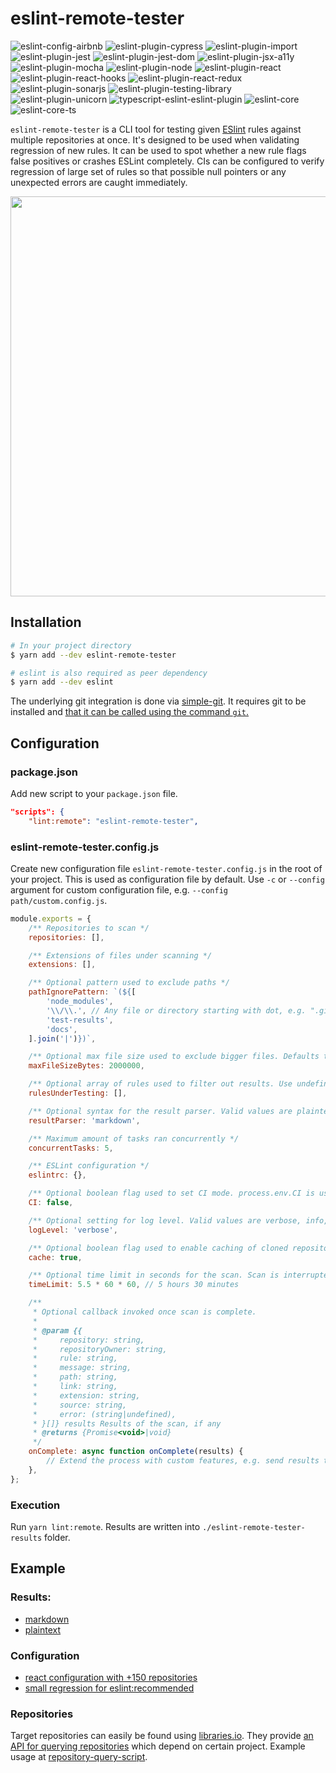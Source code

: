 # eslint-remote-tester

![eslint-config-airbnb](https://github.com/AriPerkkio/eslint-remote-tester/workflows/eslint-config-airbnb/badge.svg)
![eslint-plugin-cypress](https://github.com/AriPerkkio/eslint-remote-tester/workflows/eslint-plugin-cypress/badge.svg)
![eslint-plugin-import](https://github.com/AriPerkkio/eslint-remote-tester/workflows/eslint-plugin-import/badge.svg)
![eslint-plugin-jest](https://github.com/AriPerkkio/eslint-remote-tester/workflows/eslint-plugin-jest/badge.svg)
![eslint-plugin-jest-dom](https://github.com/AriPerkkio/eslint-remote-tester/workflows/eslint-plugin-jest-dom/badge.svg)
![eslint-plugin-jsx-a11y](https://github.com/AriPerkkio/eslint-remote-tester/workflows/eslint-plugin-jsx-a11y/badge.svg)
![eslint-plugin-mocha](https://github.com/AriPerkkio/eslint-remote-tester/workflows/eslint-plugin-mocha/badge.svg)
![eslint-plugin-node](https://github.com/AriPerkkio/eslint-remote-tester/workflows/eslint-plugin-node/badge.svg)
![eslint-plugin-react](https://github.com/AriPerkkio/eslint-remote-tester/workflows/eslint-plugin-react/badge.svg)
![eslint-plugin-react-hooks](https://github.com/AriPerkkio/eslint-remote-tester/workflows/eslint-plugin-react-hooks/badge.svg)
![eslint-plugin-react-redux](https://github.com/AriPerkkio/eslint-remote-tester/workflows/eslint-plugin-react-redux/badge.svg)
![eslint-plugin-sonarjs](https://github.com/AriPerkkio/eslint-remote-tester/workflows/eslint-plugin-sonarjs/badge.svg)
![eslint-plugin-testing-library](https://github.com/AriPerkkio/eslint-remote-tester/workflows/eslint-plugin-testing-library/badge.svg)
![eslint-plugin-unicorn](https://github.com/AriPerkkio/eslint-remote-tester/workflows/eslint-plugin-unicorn/badge.svg)
![typescript-eslint-eslint-plugin](https://github.com/AriPerkkio/eslint-remote-tester/workflows/typescript-eslint-eslint-plugin/badge.svg)
![eslint-core](https://github.com/AriPerkkio/eslint-remote-tester/workflows/eslint-core/badge.svg)
![eslint-core-ts](https://github.com/AriPerkkio/eslint-remote-tester/workflows/eslint-core-ts/badge.svg)

`eslint-remote-tester` is a CLI tool for testing given [ESlint](https://github.com/eslint/eslint) rules against multiple repositories at once. It's designed to be used when validating regression of new rules. It can be used to spot whether a new rule flags false positives or crashes ESLint completely. CIs can be configured to verify regression of large set of rules so that possible null pointers or any unexpected errors are caught immediately.

<p align="center">
  <img width="640" src="https://raw.githubusercontent.com/AriPerkkio/eslint-remote-tester/HEAD/docs/demo.svg">
</p>

## Installation

```sh
# In your project directory
$ yarn add --dev eslint-remote-tester

# eslint is also required as peer dependency
$ yarn add --dev eslint
```

The underlying git integration is done via [simple-git](https://github.com/steveukx/git-js). It requires git to be installed and [that it can be called using the command `git`.](https://github.com/steveukx/git-js#dependencies)

## Configuration

### package.json

Add new script to your `package.json` file.

```json
"scripts": {
    "lint:remote": "eslint-remote-tester",
```

### eslint-remote-tester.config.js

Create new configuration file `eslint-remote-tester.config.js` in the root of your project. This is used as configuration file by default. Use `-c` or `--config` argument for custom configuration file, e.g. `--config path/custom.config.js`.

```js
module.exports = {
    /** Repositories to scan */
    repositories: [],

    /** Extensions of files under scanning */
    extensions: [],

    /** Optional pattern used to exclude paths */
    pathIgnorePattern: `(${[
        'node_modules',
        '\\/\\.', // Any file or directory starting with dot, e.g. ".git"
        'test-results',
        'docs',
    ].join('|')})`,

    /** Optional max file size used to exclude bigger files. Defaults to 2 megabytes. */
    maxFileSizeBytes: 2000000,

    /** Optional array of rules used to filter out results. Use undefined or empty array when ESLint crashes are the only interest */
    rulesUnderTesting: [],

    /** Optional syntax for the result parser. Valid values are plaintext, markdown. Defaults to markdown on CLI, plaintext on CI */
    resultParser: 'markdown',

    /** Maximum amount of tasks ran concurrently */
    concurrentTasks: 5,

    /** ESLint configuration */
    eslintrc: {},

    /** Optional boolean flag used to set CI mode. process.env.CI is used when not set. */
    CI: false,

    /** Optional setting for log level. Valid values are verbose, info, warn, error. Defaults to verbose. */
    logLevel: 'verbose',

    /** Optional boolean flag used to enable caching of cloned repositories. For CIs it's ideal to disable caching. Defauls to true. */
    cache: true,

    /** Optional time limit in seconds for the scan. Scan is interrupted after reaching the limit. Defaults to 5 hours 30 minutes. */
    timeLimit: 5.5 * 60 * 60, // 5 hours 30 minutes

    /**
     * Optional callback invoked once scan is complete.
     *
     * @param {{
     *     repository: string,
     *     repositoryOwner: string,
     *     rule: string,
     *     message: string,
     *     path: string,
     *     link: string,
     *     extension: string,
     *     source: string,
     *     error: (string|undefined),
     * }[]} results Results of the scan, if any
     * @returns {Promise<void>|void}
     */
    onComplete: async function onComplete(results) {
        // Extend the process with custom features, e.g. send results to email, create issues to Github...
    },
};
```

### Execution

Run `yarn lint:remote`. Results are written into `./eslint-remote-tester-results` folder.

## Example

### Results:

-   [markdown](docs/results-markdown.md)
-   [plaintext](docs/results-plaintext)

### Configuration

-   [react configuration with +150 repositories](eslint-remote-tester.react.config.js)
-   [small regression for eslint:recommended](eslint-remote-tester.config.js)

### Repositories

Target repositories can easily be found using [libraries.io](https://libraries.io/). They provide [an API for querying repositories](https://libraries.io/api#project-dependent-repositories) which depend on certain project. Example usage at [repository-query-script](configs/repository-query-script/fetch-libraries.js).
